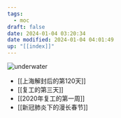 ```yaml
---
tags:
  - moc
draft: false
date: 2024-01-04 03:20:34
date modified: 2024-01-04 04:01:49
up: "[[index]]"
---
```


![underwater](https://pic.237484.xyz/uPic/underwater.webp)

- [[上海解封后的第120天]]
- [[复工的第三天]]
- [[2020年复工的第一周]]
- [[新冠肺炎下的漫长春节]]


